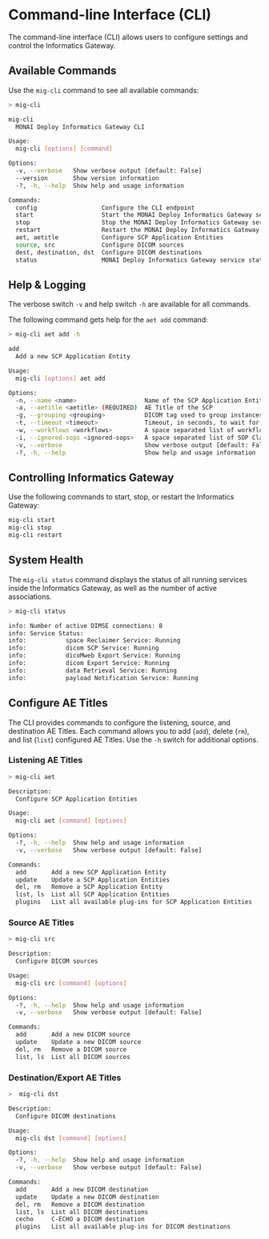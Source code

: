 <!--
  ~ Copyright 2021-2022 MONAI Consortium
  ~
  ~ Licensed under the Apache License, Version 2.0 (the "License");
  ~ you may not use this file except in compliance with the License.
  ~ You may obtain a copy of the License at
  ~
  ~ http://www.apache.org/licenses/LICENSE-2.0
  ~
  ~ Unless required by applicable law or agreed to in writing, software
  ~ distributed under the License is distributed on an "AS IS" BASIS,
  ~ WITHOUT WARRANTIES OR CONDITIONS OF ANY KIND, either express or implied.
  ~ See the License for the specific language governing permissions and
  ~ limitations under the License.
-->


# Command-line Interface (CLI)

The command-line interface (CLI) allows users to configure settings and
control the Informatics Gateway.

## Available Commands

Use the `mig-cli` command to see all available commands:

```bash
> mig-cli

mig-cli
  MONAI Deploy Informatics Gateway CLI

Usage:
  mig-cli [options] [command]

Options:
  -v, --verbose   Show verbose output [default: False]
  --version       Show version information
  -?, -h, --help  Show help and usage information

Commands:
  config                  Configure the CLI endpoint
  start                   Start the MONAI Deploy Informatics Gateway service
  stop                    Stop the MONAI Deploy Informatics Gateway service
  restart                 Restart the MONAI Deploy Informatics Gateway service
  aet, aetitle            Configure SCP Application Entities
  source, src             Configure DICOM sources
  dest, destination, dst  Configure DICOM destinations
  status                  MONAI Deploy Informatics Gateway service status
```

## Help & Logging

The verbose switch `-v` and help switch `-h` are available for all commands.

The following command gets help for the `aet add` command:

```bash
> mig-cli aet add -h

add
  Add a new SCP Application Entity

Usage:
  mig-cli [options] aet add

Options:
  -n, --name <name>                   Name of the SCP Application Entity
  -a, --aetitle <aetitle> (REQUIRED)  AE Title of the SCP
  -g, --grouping <grouping>           DICOM tag used to group instances [default: 0020,000D]
  -t, --timeout <timeout>             Timeout, in seconds, to wait for instances [default: 5]
  -w, --workflows <workflows>         A space separated list of workflow names or IDs to be associated with the SCP AE Title [default: ]
  -i, --ignored-sops <ignored-sops>   A space separated list of SOP Class UIDs to be ignoredS [default: ]
  -v, --verbose                       Show verbose output [default: False]
  -?, -h, --help                      Show help and usage information
```


## Controlling Informatics Gateway

Use the following commands to start, stop, or restart the Informatics Gateway:

```bash
mig-cli start
mig-cli stop
mig-cli restart
```

## System Health

The `mig-cli status` command displays the status of all running services inside the Informatics
Gateway, as well as the number of active associations.

```bash
> mig-cli status

info: Number of active DIMSE connections: 8
info: Service Status:
info:           space Reclaimer Service: Running
info:           dicom SCP Service: Running
info:           dicoMweb Export Service: Running
info:           dicom Export Service: Running
info:           data Retrieval Service: Running
info:           payload Notification Service: Running
```

## Configure AE Titles

The CLI provides commands to configure the listening, source, and destination AE Titles. Each
command allows you to add (`add`), delete (`rm`), and list (`list`) configured AE Titles. Use the
`-h` switch for additional options.

### Listening AE Titles

```bash
> mig-cli aet

Description:
  Configure SCP Application Entities

Usage:
  mig-cli aet [command] [options]

Options:
  -?, -h, --help  Show help and usage information
  -v, --verbose   Show verbose output [default: False]

Commands:
  add       Add a new SCP Application Entity
  update    Update a SCP Application Entities
  del, rm   Remove a SCP Application Entity
  list, ls  List all SCP Application Entities
  plugins   List all available plug-ins for SCP Application Entities
```

### Source AE Titles

```bash
> mig-cli src

Description:
  Configure DICOM sources

Usage:
  mig-cli src [command] [options]

Options:
  -?, -h, --help  Show help and usage information
  -v, --verbose   Show verbose output [default: False]

Commands:
  add       Add a new DICOM source
  update    Update a new DICOM source
  del, rm   Remove a DICOM source
  list, ls  List all DICOM sources

```

### Destination/Export AE Titles

```bash
>  mig-cli dst

Description:
  Configure DICOM destinations

Usage:
  mig-cli dst [command] [options]

Options:
  -?, -h, --help  Show help and usage information
  -v, --verbose   Show verbose output [default: False]

Commands:
  add       Add a new DICOM destination
  update    Update a new DICOM destination
  del, rm   Remove a DICOM destination
  list, ls  List all DICOM destinations
  cecho     C-ECHO a DICOM destination
  plugins   List all available plug-ins for DICOM destinations
```
